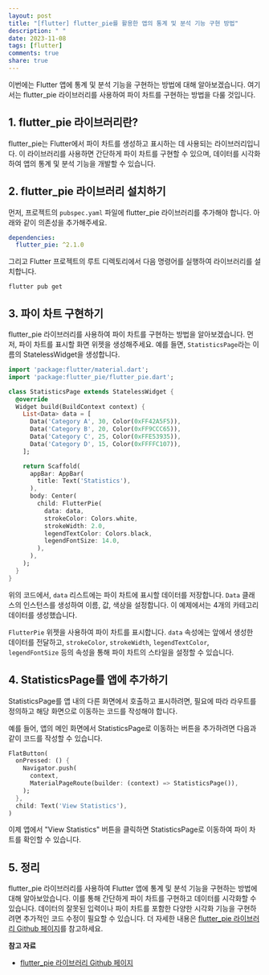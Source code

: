 ```yaml
---
layout: post
title: "[flutter] flutter_pie를 활용한 앱의 통계 및 분석 기능 구현 방법"
description: " "
date: 2023-11-08
tags: [flutter]
comments: true
share: true
---
```


이번에는 Flutter 앱에 통계 및 분석 기능을 구현하는 방법에 대해 알아보겠습니다. 여기서는 flutter_pie 라이브러리를 사용하여 파이 차트를 구현하는 방법을 다룰 것입니다. 

## 1. flutter_pie 라이브러리란?

flutter_pie는 Flutter에서 파이 차트를 생성하고 표시하는 데 사용되는 라이브러리입니다. 이 라이브러리를 사용하면 간단하게 파이 차트를 구현할 수 있으며, 데이터를 시각화하여 앱의 통계 및 분석 기능을 개발할 수 있습니다.

## 2. flutter_pie 라이브러리 설치하기

먼저, 프로젝트의 `pubspec.yaml` 파일에 flutter_pie 라이브러리를 추가해야 합니다. 아래와 같이 의존성을 추가해주세요.

```yaml
dependencies:
  flutter_pie: ^2.1.0
```

그리고 Flutter 프로젝트의 루트 디렉토리에서 다음 명령어를 실행하여 라이브러리를 설치합니다.

```
flutter pub get
```

## 3. 파이 차트 구현하기

flutter_pie 라이브러리를 사용하여 파이 차트를 구현하는 방법을 알아보겠습니다. 먼저, 파이 차트를 표시할 화면 위젯을 생성해주세요. 예를 들면, `StatisticsPage`라는 이름의 StatelessWidget을 생성합니다.

```dart
import 'package:flutter/material.dart';
import 'package:flutter_pie/flutter_pie.dart';

class StatisticsPage extends StatelessWidget {
  @override
  Widget build(BuildContext context) {
    List<Data> data = [
      Data('Category A', 30, Color(0xFF42A5F5)),
      Data('Category B', 20, Color(0xFF9CCC65)),
      Data('Category C', 25, Color(0xFFE53935)),
      Data('Category D', 15, Color(0xFFFFC107)),
    ];

    return Scaffold(
      appBar: AppBar(
        title: Text('Statistics'),
      ),
      body: Center(
        child: FlutterPie(
          data: data,
          strokeColor: Colors.white,
          strokeWidth: 2.0,
          legendTextColor: Colors.black,
          legendFontSize: 14.0,
        ),
      ),
    );
  }
}
```

위의 코드에서, `data` 리스트에는 파이 차트에 표시할 데이터를 저장합니다. `Data` 클래스의 인스턴스를 생성하여 이름, 값, 색상을 설정합니다. 이 예제에서는 4개의 카테고리 데이터를 생성했습니다.

`FlutterPie` 위젯을 사용하여 파이 차트를 표시합니다. `data` 속성에는 앞에서 생성한 데이터를 전달하고, `strokeColor`, `strokeWidth`, `legendTextColor`, `legendFontSize` 등의 속성을 통해 파이 차트의 스타일을 설정할 수 있습니다.

## 4. StatisticsPage를 앱에 추가하기

StatisticsPage를 앱 내의 다른 화면에서 호출하고 표시하려면, 필요에 따라 라우트를 정의하고 해당 화면으로 이동하는 코드를 작성해야 합니다.

예를 들어, 앱의 메인 화면에서 StatisticsPage로 이동하는 버튼을 추가하려면 다음과 같이 코드를 작성할 수 있습니다.

```dart
FlatButton(
  onPressed: () {
    Navigator.push(
      context,
      MaterialPageRoute(builder: (context) => StatisticsPage()),
    );
  },
  child: Text('View Statistics'),
)
```

이제 앱에서 "View Statistics" 버튼을 클릭하면 StatisticsPage로 이동하여 파이 차트를 확인할 수 있습니다.

## 5. 정리

flutter_pie 라이브러리를 사용하여 Flutter 앱에 통계 및 분석 기능을 구현하는 방법에 대해 알아보았습니다. 이를 통해 간단하게 파이 차트를 구현하고 데이터를 시각화할 수 있습니다. 데이터의 잘못된 입력이나 파이 차트를 포함한 다양한 시각화 기능을 구현하려면 추가적인 코드 수정이 필요할 수 있습니다. 더 자세한 내용은 [flutter_pie 라이브러리 Github 페이지](https://github.com/whatsupcoders/flutter_pie)를 참고하세요.

**참고 자료**

- [flutter_pie 라이브러리 Github 페이지](https://github.com/whatsupcoders/flutter_pie)
